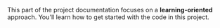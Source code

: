 This part of the project documentation focuses on a
**learning-oriented** approach. You'll learn how to
get started with the code in this project.

<!-- > **Note:** Expand this section by considering the
> following points:

- Help newcomers with getting started
- Teach readers about your library by making them write code
- Inspire confidence through examples that work for everyone, repeatably
- Give readers an immediate sense of achievement
- Show concrete examples, no abstractions
- Provide the minimum necessary explanation
- Avoid any distractions -->
